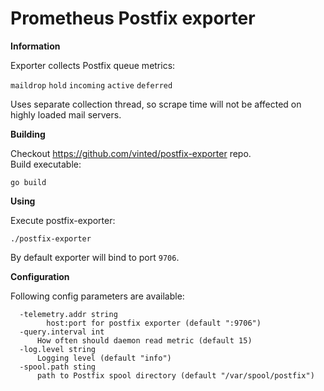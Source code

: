 # Prometheus Postfix exporter

**Information**

Exporter collects Postfix queue metrics:

`maildrop`
`hold`
`incoming`
`active`
`deferred`

Uses separate collection thread, so scrape time will not be affected on highly loaded mail servers.


**Building**

Checkout https://github.com/vinted/postfix-exporter repo.  
Build executable:  

 `go build`

**Using**

Execute postfix-exporter:  

`./postfix-exporter`

By default exporter will bind to port `9706`.  

**Configuration**

Following config parameters are available:  

```
  -telemetry.addr string
    	host:port for postfix exporter (default ":9706")
  -query.interval int
      How often should daemon read metric (default 15)
  -log.level string
      Logging level (default "info")
  -spool.path sting
      path to Postfix spool directory (default "/var/spool/postfix")
```
